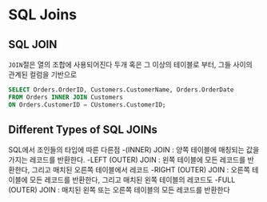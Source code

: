 # SQL Joins
## SQL JOIN
`JOIN`절은 열의 조합에 사용되어진다 두개 혹은 그 이상의 테이블로 부터, 그들 사이의 관계된 컬럼을 기반으로
```sql
SELECT Orders.OrderID, Customers.CustomerName, Orders.OrderDate
FROM Orders INNER JOIN Customers
ON Orders.CustomerID = CUstomers.CustomerID;
```
## Different Types of SQL JOINs
SQL에서 조인들의 타입에 따른 다른점
-(INNER) JOIN : 양쪽 테이블에 매칭되는 값을 가지는 레코드를 반환한다.
-LEFT (OUTER) JOIN : 왼쪽 테이블에 모든 레코드를 반환한다, 그리고 매치된 오른쪽 테이블에서 레코드
-RIGHT (OUTER) JOIN : 오른쪽 테이블에 모든 레코드를 반환한다, 그리고 매치된 왼쪽 테이블의 레코드도
-FULL (OUTER) JOIN : 매치된 왼쪽 또는 오른쪽 테이블의 모든 레코드를 반환한다



